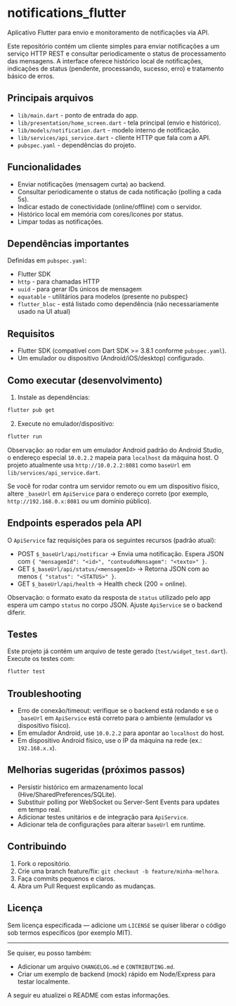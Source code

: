 # notifications_flutter

Aplicativo Flutter para envio e monitoramento de notificações via API.

Este repositório contém um cliente simples para enviar notificações a um
serviço HTTP REST e consultar periodicamente o status de processamento das
mensagens. A interface oferece histórico local de notificações, indicações de
status (pendente, processando, sucesso, erro) e tratamento básico de erros.

## Principais arquivos

- `lib/main.dart` - ponto de entrada do app.
- `lib/presentation/home_screen.dart` - tela principal (envio e histórico).
- `lib/models/notification.dart` - modelo interno de notificação.
- `lib/services/api_service.dart` - cliente HTTP que fala com a API.
- `pubspec.yaml` - dependências do projeto.

## Funcionalidades

- Enviar notificações (mensagem curta) ao backend.
- Consultar periodicamente o status de cada notificação (polling a cada 5s).
- Indicar estado de conectividade (online/offline) com o servidor.
- Histórico local em memória com cores/ícones por status.
- Limpar todas as notificações.

## Dependências importantes

Definidas em `pubspec.yaml`:

- Flutter SDK
- `http` - para chamadas HTTP
- `uuid` - para gerar IDs únicos de mensagem
- `equatable` - utilitários para modelos (presente no pubspec)
- `flutter_bloc` - está listado como dependência (não necessariamente usado na UI atual)

## Requisitos

- Flutter SDK (compatível com Dart SDK >= 3.8.1 conforme `pubspec.yaml`).
- Um emulador ou dispositivo (Android/iOS/desktop) configurado.

## Como executar (desenvolvimento)

1. Instale as dependências:

```powershell
flutter pub get
```

2. Execute no emulador/dispositivo:

```powershell
flutter run
```

Observação: ao rodar em um emulador Android padrão do Android Studio, o
endereço especial `10.0.2.2` mapeia para `localhost` da máquina host. O
projeto atualmente usa `http://10.0.2.2:8081` como `baseUrl` em
`lib/services/api_service.dart`.

Se você for rodar contra um servidor remoto ou em um dispositivo físico,
altere `_baseUrl` em `ApiService` para o endereço correto (por exemplo,
`http://192.168.0.x:8081` ou um domínio público).

## Endpoints esperados pela API

O `ApiService` faz requisições para os seguintes recursos (padrão atual):

- POST `$_baseUrl/api/notificar` -> Envia uma notificação. Espera JSON com
	`{ "mensagemId": "<id>", "conteudoMensagem": "<texto>" }`.
- GET `$_baseUrl/api/status/<mensagemId>` -> Retorna JSON com ao menos `{ "status": "<STATUS>" }`.
- GET `$_baseUrl/api/health` -> Health check (200 = online).

Observação: o formato exato da resposta de `status` utilizado pelo app espera
um campo `status` no corpo JSON. Ajuste `ApiService` se o backend diferir.

## Testes

Este projeto já contém um arquivo de teste gerado (`test/widget_test.dart`).
Execute os testes com:

```powershell
flutter test
```

## Troubleshooting

- Erro de conexão/timeout: verifique se o backend está rodando e se o
	`_baseUrl` em `ApiService` está correto para o ambiente (emulador vs
	dispositivo físico).
- Em emulador Android, use `10.0.2.2` para apontar ao `localhost` do host.
- Em dispositivo Android físico, use o IP da máquina na rede (ex.: `192.168.x.x`).

## Melhorias sugeridas (próximos passos)

- Persistir histórico em armazenamento local (Hive/SharedPreferences/SQLite).
- Substituir polling por WebSocket ou Server-Sent Events para updates em tempo real.
- Adicionar testes unitários e de integração para `ApiService`.
- Adicionar tela de configurações para alterar `baseUrl` em runtime.

## Contribuindo

1. Fork o repositório.
2. Crie uma branch feature/fix: `git checkout -b feature/minha-melhora`.
3. Faça commits pequenos e claros.
4. Abra um Pull Request explicando as mudanças.

## Licença

Sem licença especificada — adicione um `LICENSE` se quiser liberar o código
sob termos específicos (por exemplo MIT).

---

Se quiser, eu posso também:

- Adicionar um arquivo `CHANGELOG.md` e `CONTRIBUTING.md`.
- Criar um exemplo de backend (mock) rápido em Node/Express para testar localmente.

A seguir eu atualizei o README com estas informações.
